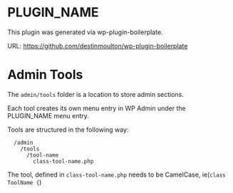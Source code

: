 # PLUGIN_NAME

This plugin was generated via wp-plugin-boilerplate.

URL: https://github.com/destinmoulton/wp-plugin-boilerplate

# Admin Tools

The `admin/tools` folder is a location to store admin sections.

Each tool creates its own menu entry in WP Admin under the
PLUGIN_NAME menu entry.

Tools are structured in the following way:
```
  /admin
    /tools
      /tool-name
        class-tool-name.php
```

The tool, defined in `class-tool-name.php` needs to be CamelCase, ie(`class ToolName {`)
